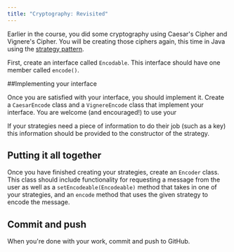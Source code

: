 ```yaml
---
title: "Cryptography: Revisited"
---
```


Earlier in the course, you did some cryptography using Caesar's Cipher and Vignere's Cipher. You will be creating those ciphers again, this time in Java using the [strategy pattern](../exercises/strategy-pattern).

First, create an interface called `Encodable`. This interface should have one member called `encode()`.

##Implementing your interface

Once you are satisfied with your interface, you should implement it. Create a `CaesarEncode` class and a `VignereEncode` class that implement your interface. You are welcome (and encouraged!) to use your 

If your strategies need a piece of information to do their job (such as a key) this information should be provided to the constructor of the strategy.

## Putting it all together

Once you have finished creating your strategies, create an `Encoder` class. This class should include functionality for requesting a message from the user as well as a `setEncodeable(Encodeable)` method that takes in one of your strategies, and an `encode` method that uses the given strategy to encode the message.

## Commit and push

When you're done with your work, commit and push to GitHub.
